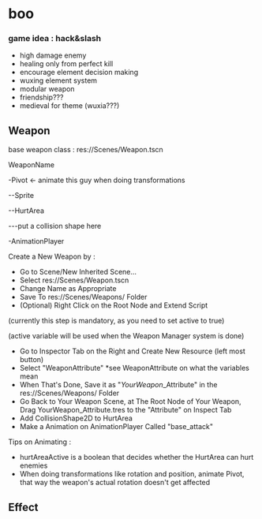 # boo

### game idea : hack&slash
- high damage enemy
- healing only from perfect kill
- encourage element decision making
- wuxing element system
- modular weapon
- friendship???
- medieval for theme (wuxia???)

## Weapon

base weapon class : res://Scenes/Weapon.tscn

WeaponName

\-Pivot <- animate this guy when doing transformations

\-\-Sprite

\-\-HurtArea

\-\-\-put a collision shape here

\-AnimationPlayer

Create a New Weapon by :
- Go to Scene/New Inherited Scene...
- Select res://Scenes/Weapon.tscn
- Change Name as Appropriate
- Save To res://Scenes/Weapons/ Folder
- (Optional) Right Click on the Root Node and Extend Script 

(currently this step is mandatory, as you need to set active to true)

(active variable will be used when the Weapon Manager system is done)

- Go to Inspector Tab on the Right and Create New Resource (left most button)
- Select "WeaponAttribute" *see WeaponAttribute on what the variables mean
- When That's Done, Save it as "*YourWeapon*_Attribute" in the res://Scenes/Weapons/ Folder
- Go Back to Your Weapon Scene, at The Root Node of Your Weapon, Drag YourWeapon_Attribute.tres to the "Attribute" on Inspect Tab
- Add CollisionShape2D to HurtArea
- Make a Animation on AnimationPlayer Called "base_attack"

Tips on Animating : 

- hurtAreaActive is a boolean that decides whether the HurtArea can hurt enemies
- When doing transformations like rotation and position, animate Pivot, that way the weapon's actual rotation doesn't get affected

## Effect

